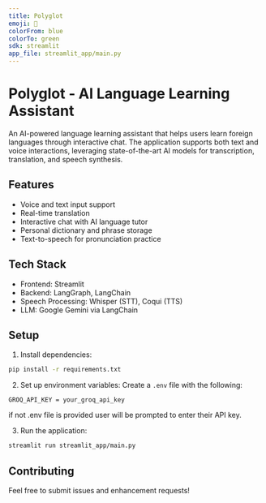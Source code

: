 ```yaml
---
title: Polyglot
emoji: 🚀
colorFrom: blue
colorTo: green
sdk: streamlit
app_file: streamlit_app/main.py
---
```


# Polyglot - AI Language Learning Assistant

An AI-powered language learning assistant that helps users learn foreign languages through interactive chat. The application supports both text and voice interactions, leveraging state-of-the-art AI models for transcription, translation, and speech synthesis.

## Features

- Voice and text input support
- Real-time translation
- Interactive chat with AI language tutor
- Personal dictionary and phrase storage
- Text-to-speech for pronunciation practice

## Tech Stack

- Frontend: Streamlit
- Backend: LangGraph, LangChain
- Speech Processing: Whisper (STT), Coqui (TTS)
- LLM: Google Gemini via LangChain

## Setup

1. Install dependencies:
```bash
pip install -r requirements.txt
```

2. Set up environment variables:
Create a `.env` file with the following:
```
GROQ_API_KEY = your_groq_api_key

```
if not .env file is provided user will be prompted to enter their API key.

3. Run the application:
```bash
streamlit run streamlit_app/main.py
```

## Contributing

Feel free to submit issues and enhancement requests!
